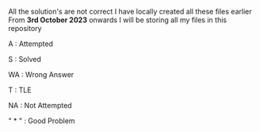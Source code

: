 All the solution's are not correct 
I have locally created all these files earlier 
From  **3rd October 2023** onwards I will be storing all my files in this repository


A  : Attempted

S  : Solved

WA : Wrong Answer

T  : TLE

NA : Not Attempted

" * " : Good Problem

